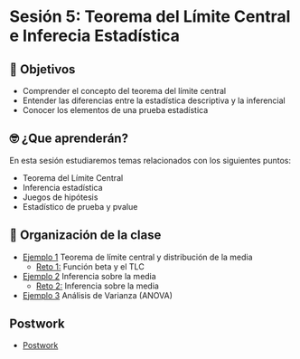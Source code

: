 
# Sesión 5: Teorema del Límite Central e Inferecia Estadística

## :dart: Objetivos

- Comprender el concepto del teorema del límite central
- Entender las diferencias entre la estadística descriptiva y la inferencial 
- Conocer los elementos de una prueba estadística

## 🤓 ¿Que aprenderán? 

En esta sesión estudiaremos temas relacionados con los siguientes puntos:

- Teorema del Límite Central
- Inferencia estadística
- Juegos de hipótesis
- Estadístico de prueba y pvalue

## 📂 Organización de la clase

- [Ejemplo 1](https://github.com/beduExpert/Programacion-R-Santander-2022/tree/main/Sesion-05/Ejemplo-01) Teorema de límite central y distribución de la media
   - [Reto 1:](https://github.com/beduExpert/Programacion-R-Santander-2022/tree/main/Sesion-05/Reto-01) Función beta y el TLC
- [Ejemplo 2](https://github.com/beduExpert/Programacion-R-Santander-2022/tree/main/Sesion-05/Ejemplo-02) Inferencia sobre la media
   - [Reto 2:](https://github.com/beduExpert/Programacion-R-Santander-2023/tree/main/Sesion-05/Reto-02) Inferencia sobre la media
- [Ejemplo 3](https://github.com/beduExpert/Programacion-R-Santander-2022/tree/main/Sesion-05/Ejemplo-02) Análisis de Varianza (ANOVA)
## Postwork
- [Postwork](https://github.com/beduExpert/Programacion-R-Santander-2022/tree/main/Sesion-05/Postwork)
